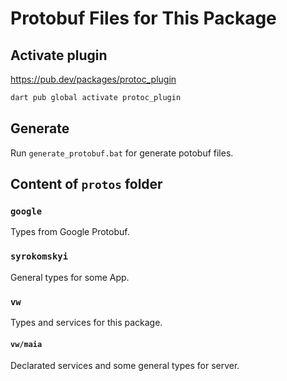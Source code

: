 # Protobuf Files for This Package

## Activate plugin

<https://pub.dev/packages/protoc_plugin>

```sh
dart pub global activate protoc_plugin
```

## Generate

Run `generate_protobuf.bat` for generate potobuf files.

## Content of `protos` folder

### `google`

Types from Google Protobuf.

### `syrokomskyi`

General types for some App.

### `vw`

Types and services for this package.

#### `vw/maia`

Declarated services and some general types for server.
